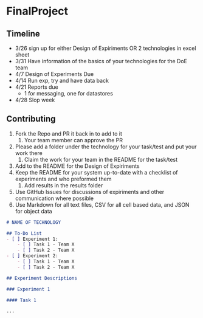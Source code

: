 # FinalProject

## Timeline
- 3/26 sign up for either Design of Expiriments OR 2 technologies in excel sheet 
- 3/31 Have information of the basics of your technologies for the DoE team
- 4/7 Design of Experiments Due
- 4/14 Run exp, try and have data back
- 4/21 Reports due 
	- 1 for messaging, one for datastores 
- 4/28 Slop week 

## Contributing
1) Fork the Repo and PR it back in to add to it
    1) Your team member can approve the PR
3) Please add a folder under the technology for your task/test and put your work there
    1) Claim the work for your team in the README for the task/test
4) Add to the README for the Design of Expiriments 
5) Keep the README for your system up-to-date with a checklist of experiments and who preformed them
    1) Add results in the results folder 
6) Use GitHub Issues for discussions of expiriments and other communication where possible 
7) Use Markdown for all text files, CSV for all cell based data, and JSON for object data

``` markdown 
# NAME OF TECHNOLOGY

## To-Do List
- [ ] Experiment 1: 
    - [ ] Task 1 - Team X
    - [ ] Task 2 - Team X
- [ ] Experiment 2: 
    - [ ] Task 1 - Team X
    - [ ] Task 2 - Team X

## Experiment Descriptions 

### Experiment 1 

#### Task 1 

...
```
